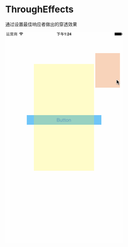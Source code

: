 # ThroughEffects
通过设置最佳响应者做出的穿透效果

![image](https://github.com/dsxNiubility/ThroughEffects/raw/master/screenshots/through.gif)